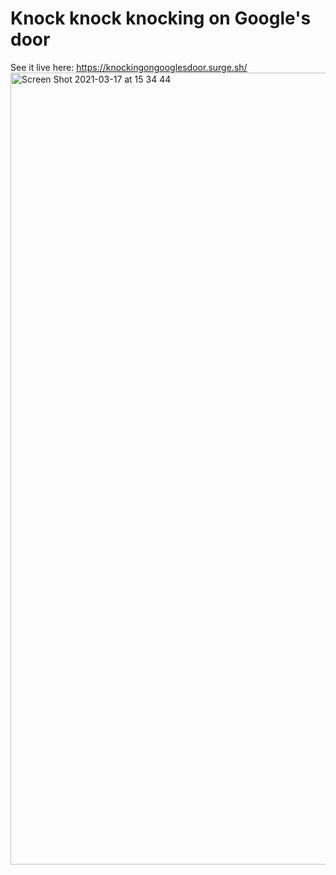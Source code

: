 # Knock knock knocking on Google's door


See it live here:
https://knockingongooglesdoor.surge.sh/
<img width="1267" alt="Screen Shot 2021-03-17 at 15 34 44" src="https://user-images.githubusercontent.com/15253421/111486704-0236db80-8738-11eb-82aa-869f1f88c571.png">



